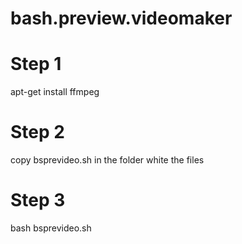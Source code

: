# bash.preview.videomaker
# Step 1
apt-get install ffmpeg
# Step 2 
copy bsprevideo.sh in the folder white the files 
# Step 3 
bash bsprevideo.sh
